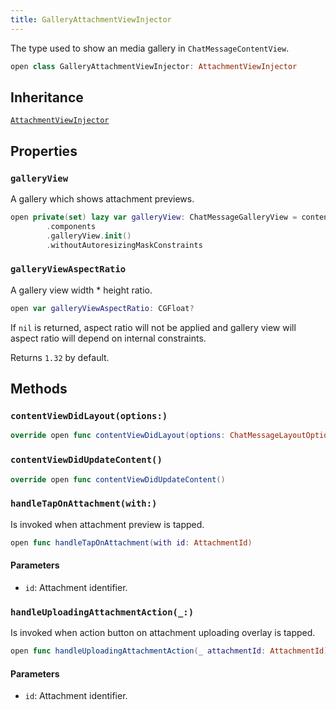 ```yaml
---
title: GalleryAttachmentViewInjector
---
```


The type used to show an media gallery in `ChatMessageContentView`.

``` swift
open class GalleryAttachmentViewInjector: AttachmentViewInjector 
```

## Inheritance

[`AttachmentViewInjector`](../attachment-view-injector)

## Properties

### `galleryView`

A gallery which shows attachment previews.

``` swift
open private(set) lazy var galleryView: ChatMessageGalleryView = contentView
        .components
        .galleryView.init()
        .withoutAutoresizingMaskConstraints
```

### `galleryViewAspectRatio`

A gallery view width \* height ratio.

``` swift
open var galleryViewAspectRatio: CGFloat? 
```

If `nil` is returned, aspect ratio will not be applied and gallery view will
aspect ratio will depend on internal constraints.

Returns `1.32` by default.

## Methods

### `contentViewDidLayout(options:)`

``` swift
override open func contentViewDidLayout(options: ChatMessageLayoutOptions) 
```

### `contentViewDidUpdateContent()`

``` swift
override open func contentViewDidUpdateContent() 
```

### `handleTapOnAttachment(with:)`

Is invoked when attachment preview is tapped.

``` swift
open func handleTapOnAttachment(with id: AttachmentId) 
```

#### Parameters

  - `id`: Attachment identifier.

### `handleUploadingAttachmentAction(_:)`

Is invoked when action button on attachment uploading overlay is tapped.

``` swift
open func handleUploadingAttachmentAction(_ attachmentId: AttachmentId) 
```

#### Parameters

  - `id`: Attachment identifier.
